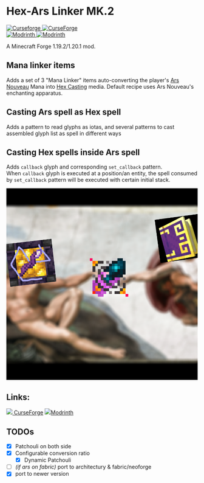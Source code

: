 # Hex-Ars Linker MK.2

[![Curseforge](https://badges.moddingx.org/curseforge/versions/1134295) ![CurseForge](https://badges.moddingx.org/curseforge/downloads/1134295)](https://www.curseforge.com/minecraft/mc-mods/hex-ars-linker)  
[![Modrinth](https://badges.moddingx.org/modrinth/versions/Yntfg3XG) ![Modrinth](https://badges.moddingx.org/modrinth/downloads/Yntfg3XG)](https://modrinth.com/mod/hex-ars-linker)

A Minecraft Forge 1.19.2/1.20.1 mod.

## Mana linker items
Adds a set of 3 "Mana Linker" items auto-converting the
player's [Ars Nouveau](https://github.com/baileyholl/Ars-Nouveau/tree/1.19.x) Mana
into [Hex Casting](https://github.com/FallingColors/HexMod/tree/1.19/) media. Default recipe uses Ars Nouveau's
enchanting apparatus.

## Casting Ars spell as Hex spell
Adds a pattern to read glyphs as iotas, and several patterns to cast assembled glyph list as spell in different ways

## Casting Hex spells inside Ars spell
Adds `callback` glyph and corresponding `set_callback` pattern.  
When `callback` glyph is executed at a position/an entity, the spell consumed by `set_callback` pattern will be executed with certain initial stack.

![img](src/main/resources/cover.png)

## Links:

[<img src="https://static-beta.curseforge.com/images/favicon.ico" style="width:1em"/>
CurseForge](https://www.curseforge.com/minecraft/mc-mods/hex-ars-linker)
[<img src="https://modrinth.com/favicon.ico" style="width:1em"/>Modrinth](https://modrinth.com/mod/hex-ars-linker)

## TODOs

* [x] Patchouli on both side
* [x] Configurable conversion ratio
    * [x] Dynamic Patchouli
* [ ] _(if ars on fabric)_ port to architectury & fabric/neoforge
* [x] port to newer version